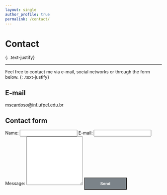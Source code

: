 ```yaml
---
layout: single
author_profile: true
permalink: /contact/
---
```


# Contact
{: .text-justify}

<hr>

Feel free to contact me via e-mail, social networks or through the form below.
{: .text-justify} 

## E-mail
[mscardoso@inf.ufpel.edu.br](mailto:mscardoso@inf.ufpel.edu.br)

## Contact form
<form method="POST" action="https://formspree.io/maiconsc0@gmail.com">
  Name: <input type="name" name="name">
  E-mail: <input type="email" name="email">
  Message: <textarea name="message" rows="10"></textarea>
  <input type="submit" value="Send" style="background-color: #7b8389; color: #fff; padding: 10px 50px 10px 50px; font-weight: bold"/>
</form>